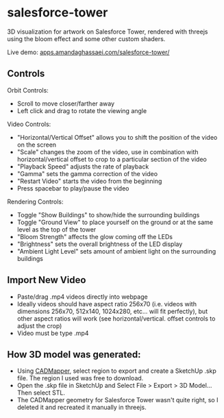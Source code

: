 # salesforce-tower

3D visualization for artwork on Salesforce Tower, rendered with threejs using the bloom effect and some other custom shaders.

Live demo: [apps.amandaghassaei.com/salesforce-tower/](https://apps.amandaghassaei.com/salesforce-tower/)


## Controls

Orbit Controls:
- Scroll to move closer/farther away
- Left click and drag to rotate the viewing angle

Video Controls:
- "Horizontal/Vertical Offset" allows you to shift the position of the video on the screen
- "Scale" changes the zoom of the video, use in combination with horizontal/vertical offset to crop to a particular section of the video
- "Playback Speed" adjusts the rate of playback
- "Gamma" sets the gamma correction of the video
- "Restart Video" starts the video from the beginning
- Press spacebar to play/pause the video

Rendering Controls:
- Toggle "Show Buildings" to show/hide the surrounding buildings
- Toggle "Ground View" to place yourself on the ground or at the same level as the top of the tower
- "Bloom Strength" affects the glow coming off the LEDs
- "Brightness" sets the overall brightness of the LED display
- "Ambient Light Level" sets amount of ambient light on the surrounding buildings


## Import New Video

- Paste/drag .mp4 videos directly into webpage
- Ideally videos should have aspect ratio 256x70 (i.e. videos with dimensions 256x70, 512x140, 1024x280, etc... will fit perfectly), but other aspect ratios will work (see horizontal/vertical. offset controls to adjust the crop)
- Video must be type .mp4


## How 3D model was generated:

- Using [CADMapper](https://cadmapper.com/), select region to export and create a SketchUp .skp file.  The region I used was free to download.
- Open the .skp file in SketchUp and Select File > Export > 3D Model... Then select STL.
- The CADMapper geometry for Salesforce Tower wasn't quite right, so I deleted it and recreated it manually in threejs.